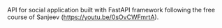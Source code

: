 API for social application built with FastAPI framework following the free course of Sanjeev (https://youtu.be/0sOvCWFmrtA).
